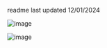 readme last updated 12/01/2024

![image](https://github.com/user-attachments/assets/8ecaae1c-c28a-445f-8cdc-b6d45cefaa1c)

![image](https://github.com/user-attachments/assets/b63caae2-bc80-4e93-86be-4b9a69700dc2)
